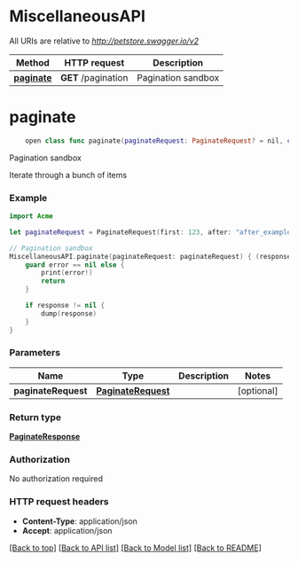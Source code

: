 # MiscellaneousAPI

All URIs are relative to *http://petstore.swagger.io/v2*

Method | HTTP request | Description
------------- | ------------- | -------------
[**paginate**](MiscellaneousAPI.md#paginate) | **GET** /pagination | Pagination sandbox


# **paginate**
```swift
    open class func paginate(paginateRequest: PaginateRequest? = nil, completion: @escaping (_ data: PaginateResponse?, _ error: Error?) -> Void)
```

Pagination sandbox

Iterate through a bunch of items

### Example
```swift
import Acme

let paginateRequest = PaginateRequest(first: 123, after: "after_example") // PaginateRequest |  (optional)

// Pagination sandbox
MiscellaneousAPI.paginate(paginateRequest: paginateRequest) { (response, error) in
    guard error == nil else {
        print(error!)
        return
    }

    if response != nil {
        dump(response)
    }
}
```

### Parameters

Name | Type | Description  | Notes
------------- | ------------- | ------------- | -------------
 **paginateRequest** | [**PaginateRequest**](PaginateRequest.md) |  | [optional] 

### Return type

[**PaginateResponse**](PaginateResponse.md)

### Authorization

No authorization required

### HTTP request headers

 - **Content-Type**: application/json
 - **Accept**: application/json

[[Back to top]](#) [[Back to API list]](../README.md#api-endpoints) [[Back to Model list]](../README.md#models) [[Back to README]](../README.md)

